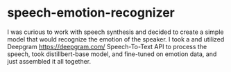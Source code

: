 # speech-emotion-recognizer

I was curious to work with speech synthesis and decided to create a simple model that would recognize the emotion of the speaker. 
I took a and utilized Deepgram https://deepgram.com/ Speech-To-Text API to process the speech, took distillbert-base model, and fine-tuned on emotion data, and
just assembled it all together. 
